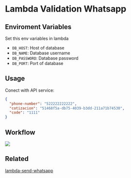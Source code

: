 # Lambda Validation Whatsapp

## Enviroment Variables

Set this env variables in lambda

- `DB_HOST`: Host of database
- `DB_NAME`: Database username
- `DB_PASSWORD`: Database password
- `DB_PORT`: Port of database

## Usage

Conect with API service:

```json
{
  "phone-number": "522222222222",
  "cotizacion": "51468f5a-db75-4039-b3dd-211a71b74530",
  "code": "1111"
}
```

## Workflow

![](https://github.com/user-attachments/assets/7642eb72-7bfe-4db3-8a2f-c97c2de9a914)

## Related

[lambda-send-whatsapp](https://github.com/miguel-lh/lambda-send-whatsapp)
